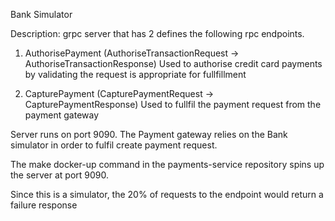 Bank Simulator

Description: grpc server that has 2 defines the following rpc endpoints. 
1. AuthorisePayment (AuthoriseTransactionRequest -> AuthoriseTransactionResponse)
    Used to authorise credit card payments by validating the request is appropriate for fullfillment

2. CapturePayment (CapturePaymentRequest -> CapturePaymentResponse)
    Used to fullfil the payment request from the payment gateway

Server runs on port 9090. 
The Payment gateway relies on the Bank simulator in order to fulfil create payment request. 

The make docker-up command in the payments-service repository spins up the server at port 9090. 

Since this is a simulator, the 20% of requests to the endpoint would return a failure response

